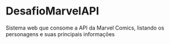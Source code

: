 # DesafioMarvelAPI
Sistema web que consome a API da Marvel Comics, listando os personagens e suas principais informações
